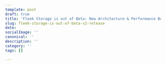 ```yaml
---
template: post
draft: true
title: 'Fleek Storage is out of Beta: New Architecture & Performance Boost ⚡'
slug: fleek-storage-is-out-of-beta-v2-release
date: 
socialImage: ''
canonical: ''
description: ''
category: ''
tags: []

---
```

